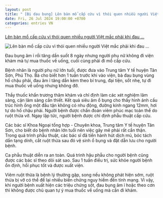 ```yaml
---
layout: post
title: " [Bi dau bung] Lên bàn mổ cấp cứu vì thói quen nhiều người Việt mắc phải khi đau ..."
date: Fri, 26 Jul 2024 19:00:00 +0700
categories: entries VN
---
```

[Lên bàn mổ cấp cứu vì thói quen nhiều người Việt mắc phải khi đau ...](https://vietnamnet.vn/len-ban-mo-cap-cuu-vi-thoi-quen-nhieu-nguoi-viet-mac-phai-khi-dau-bung-2306054.html)

![Lên bàn mổ cấp cứu vì thói quen nhiều người Việt mắc phải khi đau ...](https://static-images.vnncdn.net/vps_images_publish/000001/000003/2024/7/27/len-ban-mo-cap-cuu-vi-thoi-quen-nhieu-nguoi-viet-mac-phai-khi-dau-bung-667.jpg?width=0&s=Jhgs7DGaplRwqZ9WUZGRwg)

Đau bụng âm ỉ rồi tăng dần suốt 8 ngày nhưng người phụ nữ không đi viện khám mà tự mua thuốc về uống, cuối cùng phải đi mổ cấp cứu.

Bệnh nhân là người phụ nữ lớn tuổi, được đưa vào Trung tâm Y tế huyện Tân Sơn, Phú Thọ. Bà cho biết hơn 1 tuần trước khi vào viện, bà đau bụng vùng hố chậu phải, đau âm ỉ tăng dần kèm theo bí trung, đại tiện, sốt nhẹ, tự đi mua thuốc về uống nhưng không đỡ.

Thầy thuốc khẩn trương thăm khám và chỉ định làm các xét nghiệm lâm sàng, cận lâm sàng cần thiết. Kết quả siêu âm ổ bụng cho thấy hình ảnh cấu trúc hình ống một đầu tận không có nhu động, đường kính ngang 12mm, hơi tự do hố chậu phải. Người bệnh được chấn đoán viêm phúc mạc toàn thể do ruột thừa vỡ. Ngay lập tức, người bệnh được chỉ định phẫu thuật cấp cứu.

Các bác sĩ Khoa Ngoại tổng hợp - Chuyên khoa, Trung tâm Y tế huyện Tân Sơn, cho biết do bệnh nhân lớn tuổi nên việc gây mê phải rất cẩn thận. Trong quá trình phẫu thuật, các bác sĩ đã tiến hành hút dịch mủ, bóc tách dần tạng dính, cắt ruột thừa sau đó vệ sinh ổ bụng và đặt dẫn lưu cho người bệnh.

Ca phẫu thuật diễn ra an toàn. Quá trình hậu phẫu cho người bệnh cũng được các bác sĩ theo dõi sát sao. Sau 1 tuần điều trị, sức khỏe người bệnh ổn định, hồi phục tốt và được xuất viện.

Viêm ruột thừa là bệnh lý thường gặp, song nếu không phát hiện sớm, ruột thừa bị vỡ có thể để lại nhiều biến chứng nguy hiểm đến tính mạng. Vì vậy, khi người bệnh xuất hiện các triệu chứng sốt, đau bụng âm ỉ hoặc theo cơn thì không được chủ quan tự ý mua thuốc về uống mà cần đi khám.

